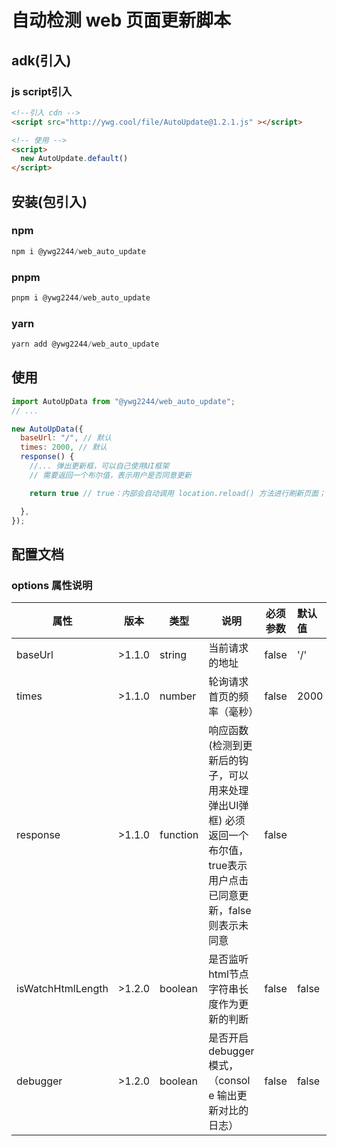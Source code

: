 # 自动检测 web 页面更新脚本

## adk(引入)
### js script引入

```html
<!--引入 cdn -->
<script src="http://ywg.cool/file/AutoUpdate@1.2.1.js" ></script>

<!-- 使用 -->
<script>
  new AutoUpdate.default()
</script>
```
## 安装(包引入)
### npm

```javascript
npm i @ywg2244/web_auto_update
```
### pnpm

```javascript
pnpm i @ywg2244/web_auto_update
```
### yarn

```javascript
yarn add @ywg2244/web_auto_update
```

## 使用

```javascript
import AutoUpData from "@ywg2244/web_auto_update";
// ...

new AutoUpData({
  baseUrl: "/", // 默认
  times: 2000, // 默认
  response() {
    //... 弹出更新框，可以自己使用UI框架
    // 需要返回一个布尔值，表示用户是否同意更新

    return true // true：内部会自动调用 location.reload() 方法进行刷新页面；false：会终止自动检测操作

  },
});
```
## 配置文档
### options 属性说明


| 属性 |版本 | 类型 | 说明 | 必须参数 | 默认值 |
|------|------|------|------|----------|:-------|
|   baseUrl   | >1.1.0 | string   |   当前请求的地址   |     false|  '/'  |
|   times   | >1.1.0|number   |   轮询请求首页的频率（毫秒）   |     false|  2000  |
|   response   | >1.1.0 |function   |   响应函数 (检测到更新后的钩子，可以用来处理弹出UI弹框) 必须返回一个布尔值，true表示用户点击已同意更新，false则表示未同意  |     false|   |
|   isWatchHtmlLength| >1.2.0   |boolean   |   是否监听html节点字符串长度作为更新的判断   |     false| false  |
|   debugger  | >1.2.0 |boolean   |   是否开启debugger模式，（console 输出更新对比的日志）   |     false| false  |





